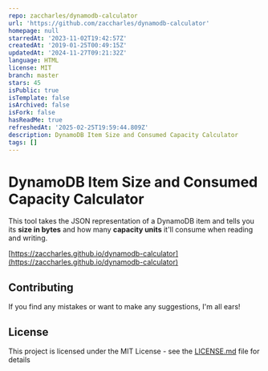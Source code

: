 ```yaml
---
repo: zaccharles/dynamodb-calculator
url: 'https://github.com/zaccharles/dynamodb-calculator'
homepage: null
starredAt: '2023-11-02T19:42:57Z'
createdAt: '2019-01-25T00:49:15Z'
updatedAt: '2024-11-27T09:21:32Z'
language: HTML
license: MIT
branch: master
stars: 45
isPublic: true
isTemplate: false
isArchived: false
isFork: false
hasReadMe: true
refreshedAt: '2025-02-25T19:59:44.809Z'
description: DynamoDB Item Size and Consumed Capacity Calculator
tags: []
---
```


# DynamoDB Item Size and Consumed Capacity Calculator

This tool takes the JSON representation of a DynamoDB item and tells you its **size in bytes** and how many **capacity units** it'll consume when reading and writing.

[https://zaccharles.github.io/dynamodb-calculator](https://zaccharles.github.io/dynamodb-calculator)  

## Contributing

If you find any mistakes or want to make any suggestions, I'm all ears!

## License

This project is licensed under the MIT License - see the [LICENSE.md](LICENSE.md) file for details
